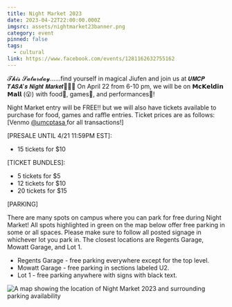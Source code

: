 ```yaml
---
title: Night Market 2023
date: 2023-04-22T22:00:00.000Z
imgsrc: assets/nightmarket23banner.png
category: event
pinned: false
tags:
  - cultural
link: https://www.facebook.com/events/1281162632755162
---
```

𝓣𝓱𝓲𝓼 𝓢𝓪𝓽𝓾𝓻𝓭𝓪𝔂......find yourself in magical Jiufen and join us at 𝙐𝙈𝘾𝙋 𝙏𝘼𝙎𝘼'𝙨 𝙉𝙞𝙜𝙝𝙩 𝙈𝙖𝙧𝙠𝙚𝙩🏮🌉🌙
On April 22 from 6-10 pm, we will be on 𝗠𝗰𝗞𝗲𝗹𝗱𝗶𝗻 𝗠𝗮𝗹𝗹 (😮) with food🍢, games🎲, and performances👯!

Night Market entry will be FREE‼️ but we will also have tickets available to purchase for food, games and raffle entries. Ticket prices are as follows: [Venmo [@umcptasa ](https://www.instagram.com/umcptasa/)for all transactions!]

\[PRESALE UNTIL 4/21 11:59PM EST]: 

* 15 tickets for $10

\[TICKET BUNDLES]:

* 5 tickets for $5
* 12 tickets for $10
* 20 tickets for $15

\[PARKING]

There are many spots on campus where you can park for free during Night Market! All spots highlighted in green on the map below offer free parking in some or all spaces. Please make sure to follow all posted signage in whichever lot you park in. The closest locations are Regents Garage, Mowatt Garage, and Lot 1. 

* Regents Garage - free parking everywhere except for the top level.
* Mowatt Garage - free parking in sections labeled U2.
* Lot 1 - free parking anywhere with signs with black text.

![A map showing the location of Night Market 2023 and surrounding parking availability](assets/parking-post.png "Night Market Parking Info")